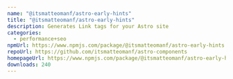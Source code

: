 ```yaml
---
name: "@itsmatteomanf/astro-early-hints"
title: "@itsmatteomanf/astro-early-hints"
description: Generates Link tags for your Astro site
categories:
  - performance+seo
npmUrl: https://www.npmjs.com/package/@itsmatteomanf/astro-early-hints
repoUrl: https://github.com/itsmatteomanf/astro-components
homepageUrl: https://www.npmjs.com/package/@itsmatteomanf/astro-early-hints
downloads: 240
---
```

